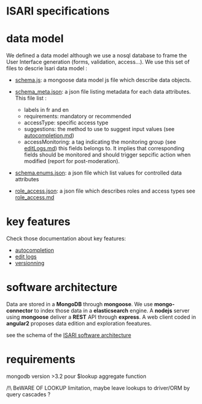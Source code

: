 # ISARI specifications

# data model

We defined a data model although we use a nosql database to frame the User Interface generation (forms, validation, access...).
We use this set of files to descrie Isari data model :

- [schema.js](schema.js): a mongoose data model js file which describe data objects.
- [schema_meta.json](schema.meta.json): a json file listing metadata for each data attributes. This file list :

	- labels in fr and en
	- requirements: mandatory or recommended
	- accessType: specific access type
	- suggestions: the method to use to suggest input values (see [autocompletion.md](docs/autocompletion.md))
	- accessMonitoring: a tag indicating the monitoring group (see [editLogs.md](docs/editLogs.md)) this fields belongs to. It implies that corresponding fields should be monitored and should trigger sepcific action when modified (report for post-moderation).

- [schema.enums.json](schema.enums.json): a json file which list values for controlled data attributes
- [role_access.json](role_access.json): a json file which describes roles and access types see [role_access.md](docs/role_access.md)

# key features

Check those documentation about key features:

- [autocompletion](docs/autocompletion.md)
- [edit logs](docs/editlogs.md)
- [versionning](docs/versionning.md)

# software architecture

Data are stored in a **MongoDB** through **mongoose**.
We use **mongo-connector** to index those data in a **elasticsearch** engine.
A **nodejs** server using **mongoose** deliver a **REST** API through **express**.
A web client coded in **angular2** proposes data edition and exploration feeatures.

see the schema of the [ISARI software architecture](docs/ISARI_software_architecture.svg)

# requirements

mongodb version >3.2 pour $lookup aggregate function

/!\ BeWARE OF LOOKUP limitation, maybe leave lookups to driver/ORM by query cascades ?
